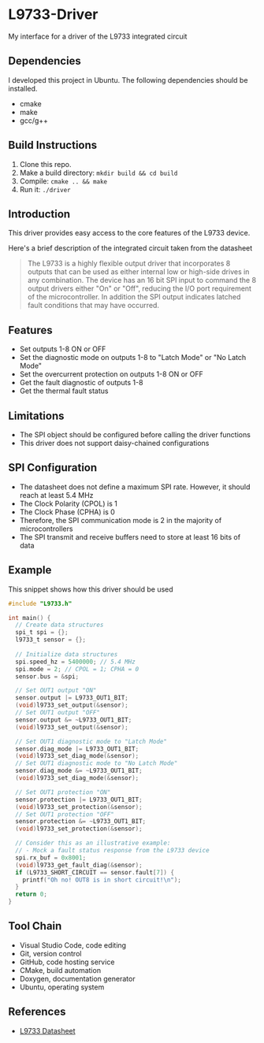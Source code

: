 # L9733-Driver
My interface for a driver of the L9733 integrated circuit

## Dependencies
I developed this project in Ubuntu. The following dependencies should be installed.
* cmake
* make
* gcc/g++

## Build Instructions
1. Clone this repo.
2. Make a build directory: `mkdir build && cd build`
3. Compile: `cmake .. && make`
4. Run it: `./driver`

## Introduction
This driver provides easy access to the core features of the L9733 device.

Here's a brief description of the integrated circuit taken from the datasheet

> The L9733 is a highly flexible output driver that incorporates 8 outputs that can be used as either internal low or high-side drives in any combination. The device has an 16 bit SPI input to command the 8 output drivers either "On" or "Off", reducing the I/O port requirement of the microcontroller. In addition the SPI output indicates latched fault conditions that may have occurred.
>

## Features
* Set outputs 1-8 ON or OFF
* Set the diagnostic mode on outputs 1-8 to "Latch Mode" or "No Latch Mode"
* Set the overcurrent protection on outputs 1-8 ON or OFF
* Get the fault diagnostic of outputs 1-8
* Get the thermal fault status

## Limitations
* The SPI object should be configured before calling the driver functions
* This driver does not support daisy-chained configurations

## SPI Configuration

- The datasheet does not define a maximum SPI rate. However, it should reach at least 5.4 MHz
- The Clock Polarity (CPOL) is 1
- The Clock Phase (CPHA) is 0
- Therefore, the SPI communication mode is 2 in the majority of microcontrollers
- The SPI transmit and receive buffers need to store at least 16 bits of data

## Example

This snippet shows how this driver should be used

```c
#include "L9733.h"

int main() {
  // Create data structures
  spi_t spi = {};
  l9733_t sensor = {};
  
  // Initialize data structures
  spi.speed_hz = 5400000; // 5.4 MHz
  spi.mode = 2; // CPOL = 1; CPHA = 0
  sensor.bus = &spi;

  // Set OUT1 output "ON"
  sensor.output |= L9733_OUT1_BIT;
  (void)l9733_set_output(&sensor);
  // Set OUT1 output "OFF"
  sensor.output &= ~L9733_OUT1_BIT;
  (void)l9733_set_output(&sensor);

  // Set OUT1 diagnostic mode to "Latch Mode"
  sensor.diag_mode |= L9733_OUT1_BIT;
  (void)l9733_set_diag_mode(&sensor);
  // Set OUT1 diagnostic mode to "No Latch Mode"
  sensor.diag_mode &= ~L9733_OUT1_BIT;
  (void)l9733_set_diag_mode(&sensor);

  // Set OUT1 protection "ON"
  sensor.protection |= L9733_OUT1_BIT;
  (void)l9733_set_protection(&sensor);
  // Set OUT1 protection "OFF"
  sensor.protection &= ~L9733_OUT1_BIT;
  (void)l9733_set_protection(&sensor);

  // Consider this as an illustrative example:
  // - Mock a fault status response from the L9733 device
  spi.rx_buf = 0x8001;
  (void)l9733_get_fault_diag(&sensor);
  if (L9733_SHORT_CIRCUIT == sensor.fault[7]) {
    printf("Oh no! OUT8 is in short circuit!\n");
  }
  return 0;
}
```

## Tool Chain
* Visual Studio Code, code editing
* Git, version control
* GitHub, code hosting service
* CMake, build automation
* Doxygen, documentation generator
* Ubuntu, operating system

## References
* [L9733 Datasheet](https://www.st.com/resource/en/datasheet/l9733.pdf)